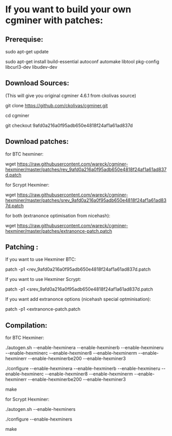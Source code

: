# If you want to build your own cgminer with patches:
Prerequise:
-
sudo apt-get update

sudo apt-get install build-essential autoconf automake libtool pkg-config libcurl3-dev libudev-dev

Download Sources:
-
(This will give you original cgminer 4.6.1 from ckolivas source)

git clone https://github.com/ckolivas/cgminer.git

cd cgminer

git checkout 9afd0a216a0f95adb650e4818f24af1a61ad837d



Download patches:
-
for BTC hexminer:

wget https://raw.githubusercontent.com/wareck/cgminer-hexminer/master/patches/rev_9afd0a216a0f95adb650e4818f24af1a61ad837d.patch

for Scrypt Hexminer:

wget https://raw.githubusercontent.com/wareck/cgminer-hexminer/master/patches/srev_9afd0a216a0f95adb650e4818f24af1a61ad837d.patch

for both (extranonce optimisation from nicehash):

wget https://raw.githubusercontent.com/wareck/cgminer-hexminer/master/patches/extranonce-patch.patch

Patching :
-
If you want to use Hexminer BTC:

patch -p1 <rev_9afd0a216a0f95adb650e4818f24af1a61ad837d.patch

If you want to use Hexminer Scrypt:

patch -p1 <srev_9afd0a216a0f95adb650e4818f24af1a61ad837d.patch

If you want add extranonce options (nicehash special optminisation):

patch -p1 <extranonce-patch.patch


Compilation:
-

for BTC Hexminer:

./autogen.sh --enable-hexminera --enable-hexminerb  --enable-hexmineru --enable-hexminerc  --enable-hexminer8 --enable-hexminerm --enable-hexminerr --enable-hexminerbe200 --enable-hexminer3 

./configure --enable-hexminera --enable-hexminerb  --enable-hexmineru --enable-hexminerc  --enable-hexminer8 --enable-hexminerm --enable-hexminerr --enable-hexminerbe200 --enable-hexminer3 

make

for Scrypt Hexminer:

./autogen.sh --enable-hexminers

./configure --enable-hexminers

make

